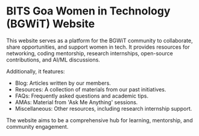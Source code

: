 # BITS Goa Women in Technology (BGWiT) Website
This website serves as a platform for the BGWiT community to collaborate, share opportunities, and support women in tech. It provides resources for networking, coding mentorship, research internships, open-source contributions, and AI/ML discussions. 

Additionally, it features:
- Blog: Articles written by our members.
- Resources: A collection of materials from our past initiatives.
- FAQs: Frequently asked questions and academic tips.
- AMAs: Material from 'Ask Me Anything' sessions.
- Miscellaneous: Other resources, including research internship support.

The website aims to be a comprehensive hub for learning, mentorship, and community engagement.
